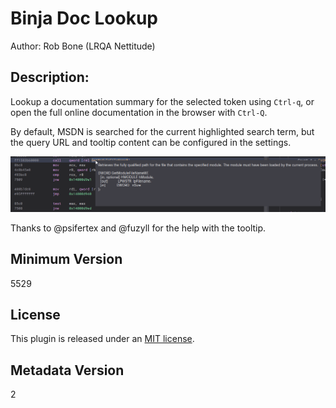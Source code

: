 # Binja Doc Lookup
Author: Rob Bone (LRQA Nettitude)

## Description:

Lookup a documentation summary for the selected token using `Ctrl-q`, or open the full online documentation in the browser with `Ctrl-Q`.

By default, MSDN is searched for the current highlighted search term, but the query URL and tooltip content can be configured in the settings.

![tooltip](https://github.com/riskydissonance/binja-doc-lookup/raw/master/images/tooltip.png?raw=true)

Thanks to @psifertex and @fuzyll for the help with the tooltip.

## Minimum Version

5529

## License

This plugin is released under an [MIT license](./LICENSE).

## Metadata Version

2
